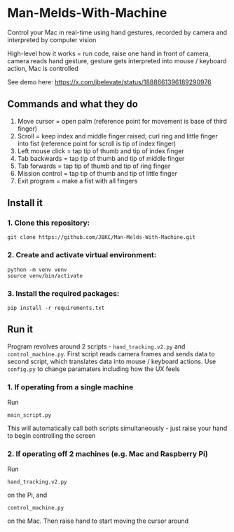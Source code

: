# Man-Melds-With-Machine
Control your Mac in real-time using hand gestures, recorded by camera and interpreted by computer vision 

High-level how it works = run code, raise one hand in front of camera, camera reads hand gesture, gesture gets interpreted into mouse / keyboard action, Mac is controlled 

See demo here: https://x.com/jbelevate/status/1888661396189290976

## Commands and what they do
1. Move cursor = open palm (reference point for movement is base of third finger)
2. Scroll = keep index and middle finger raised; curl ring and little finger into fist (reference point for scroll is tip of index finger)
3. Left mouse click = tap tip of thumb and tip of index finger
4. Tab backwards = tap tip of thumb and tip of middle finger
5. Tab forwards = tap tip of thumb and tip of ring finger
6. Mission control = tap tip of thumb and tip of little finger
7. Exit program = make a fist with all fingers

## Install it
### 1. Clone this repository:
   ```
   git clone https://github.com/JBKC/Man-Melds-With-Machine.git
   ```

### 2. Create and activate virtual environment:
   ```
   python -m venv venv
   source venv/bin/activate
   ```

### 3. Install the required packages:
   ```
   pip install -r requirements.txt
   ```

## Run it
Program revolves around 2 scripts - `hand_tracking.v2.py` and `control_machine.py`.
First script reads camera frames and sends data to second script, which translates data into mouse / keyboard actions.
Use `config.py` to change paramaters including how the UX feels

### 1. If operating from a single machine
Run
```
main_script.py
```
This will automatically call both scripts simultaneously - just raise your hand to begin controlling the screen

### 2. If operating off 2 machines (e.g. Mac and Raspberry Pi)
Run 
```
hand_tracking.v2.py
```
on the Pi, and
```
control_machine.py
```
on the Mac. Then raise hand to start moving the cursor around



